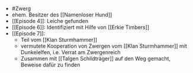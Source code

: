 - #Zwerg 
- ehem. Besitzer des [[Namenloser Hund]]
- [[Episode 4]]: Leiche  gefunden
- [[Episode 6]]: Identifiziert mit Hilfe von [[Erkie Timbers]]
- [[Episode 7]]: 
	- Teil vom [[Klan Sturmhammer]]
	- vermutete Kooperation von Zwergen vom [[Klan Sturmhammer]] mit Dunkelelfen, i.e. Verrat am Zwergenreich
	- Zusammen mit [[Talgen Schildträger]] auf den Weg gemacht, Beweise dafür zu finden